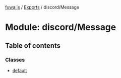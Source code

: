 [fuwa.js](../README.md) / [Exports](../modules.md) / discord/Message

# Module: discord/Message

## Table of contents

### Classes

- [default](../classes/discord_Message.default.md)
